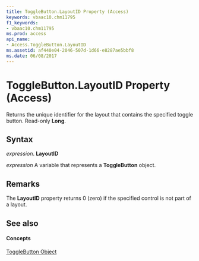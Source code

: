 ```yaml
---
title: ToggleButton.LayoutID Property (Access)
keywords: vbaac10.chm11795
f1_keywords:
- vbaac10.chm11795
ms.prod: access
api_name:
- Access.ToggleButton.LayoutID
ms.assetid: af440e04-2046-507d-1d66-e8287ae5bbf8
ms.date: 06/08/2017
---
```



# ToggleButton.LayoutID Property (Access)

Returns the unique identifier for the layout that contains the specified toggle button. Read-only **Long**.


## Syntax

 _expression_. **LayoutID**

 _expression_ A variable that represents a **ToggleButton** object.


## Remarks

The **LayoutID** property returns 0 (zero) if the specified control is not part of a layout.


## See also


#### Concepts


[ToggleButton Object](togglebutton-object-access.md)

